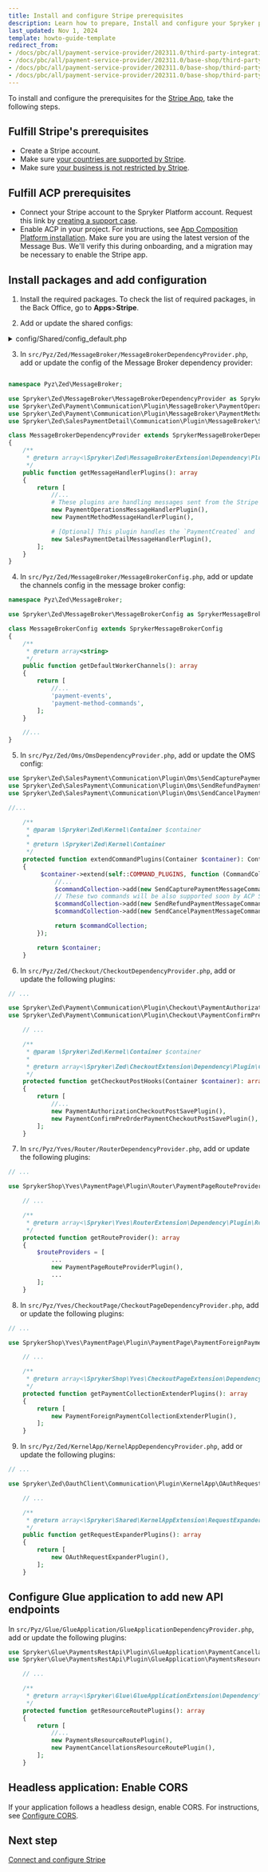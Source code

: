```yaml
---
title: Install and configure Stripe prerequisites
description: Learn how to prepare, Install and configure your Spryker projects for Stripe using the App Composition Platform.
last_updated: Nov 1, 2024
template: howto-guide-template
redirect_from:
- /docs/pbc/all/payment-service-provider/202311.0/third-party-integrations/stripe/install-stripe.html
- /docs/pbc/all/payment-service-provider/202311.0/base-shop/third-party-integrations/stripe/install-stripe.html
- /docs/pbc/all/payment-service-provider/202311.0/base-shop/third-party-integrations/stripe/integrate-stripe.html
- /docs/pbc/all/payment-service-provider/202311.0/base-shop/third-party-integrations/stripe/sccos-prerequisites-for-the-stripe-app.html
---
```


To install and configure the prerequisites for the [Stripe App](/docs/pbc/all/payment-service-provider/{{page.version}}/base-shop/third-party-integrations/stripe/stripe.html), take the following steps.


## Fulfill Stripe's prerequisites

- Create a Stripe account.
- Make sure [your countries are supported by Stripe](https://stripe.com/global).
- Make sure [your business is not restricted by Stripe](https://stripe.com/legal/restricted-businesses).

## Fulfill ACP prerequisites

- Connect your Stripe account to the Spryker Platform account. Request this link by [creating a support case](https://support.spryker.com/s/).
- Enable ACP in your project. For instructions, see [App Composition Platform installation](/docs/acp/user/app-composition-platform-installation.html). Make sure you are using the latest version of the Message Bus. We'll verify this during onboarding, and a migration may be necessary to enable the Stripe app.

## Install packages and add configuration

1. Install the required packages.
    To check the list of required packages, in the Back Office, go to **Apps**>**Stripe**.

2. Add or update the shared configs:

<details>
  <summary>config/Shared/config_default.php</summary>

  ```php
  //...

  use Generated\Shared\Transfer\PaymentCaptureFailedTransfer;
  use Generated\Shared\Transfer\CapturePaymentTransfer;
  use Generated\Shared\Transfer\PaymentCapturedTransfer;
  use Generated\Shared\Transfer\AddPaymentMethodTransfer;
  use Generated\Shared\Transfer\DeletePaymentMethodTransfer;
  use Generated\Shared\Transfer\PaymentAuthorizationFailedTransfer;
  use Generated\Shared\Transfer\PaymentAuthorizedTransfer;
  use Spryker\Shared\MessageBroker\MessageBrokerConstants;
  use Spryker\Shared\KernelApp\KernelAppConstants;
  use Spryker\Shared\OauthClient\OauthClientConstants;
  use Spryker\Shared\Oms\OmsConstants;
  use Spryker\Shared\Payment\PaymentConstants;
  use Spryker\Shared\Sales\SalesConstants;
  use Spryker\Zed\MessageBrokerAws\MessageBrokerAwsConfig;
  use Spryker\Zed\Oms\OmsConfig;
  use Spryker\Zed\Payment\PaymentConfig;

  //...
  $config[PaymentConstants::TENANT_IDENTIFIER] = getenv('SPRYKER_TENANT_IDENTIFIER') ?: '';
  $config[KernelAppConstants::TENANT_IDENTIFIER] = getenv('SPRYKER_TENANT_IDENTIFIER') ?: '';

  $config[OauthClientConstants::OAUTH_PROVIDER_NAME_FOR_ACP] = OauthAuth0Config::PROVIDER_NAME;
  $config[OauthClientConstants::OAUTH_GRANT_TYPE_FOR_ACP] = OauthAuth0Config::GRANT_TYPE_CLIENT_CREDENTIALS;
  $config[OauthClientConstants::OAUTH_OPTION_AUDIENCE_FOR_ACP] = 'aop-app'

  $config[OmsConstants::PROCESS_LOCATION] = [
      //...
      OmsConfig::DEFAULT_PROCESS_LOCATION,
      APPLICATION_ROOT_DIR . '/vendor/spryker/sales-payment/config/Zed/Oms', # this line must be added if you use unmodified ForeignPaymentStateMachine01.xml
  ];
  $config[OmsConstants::ACTIVE_PROCESSES] = [
      //...
      'ForeignPaymentB2CStateMachine01', # this line must be added or add your modified version of this OMS
  ];
  $config[SalesConstants::PAYMENT_METHOD_STATEMACHINE_MAPPING] = [
      //...
      PaymentConfig::PAYMENT_FOREIGN_PROVIDER => 'ForeignPaymentB2CStateMachine01', # this line must be added or add your modified version of this OMS
  ];

  $config[MessageBrokerConstants::MESSAGE_TO_CHANNEL_MAP] = [
      //...
      AddPaymentMethodTransfer::class => 'payment-method-commands',
      UpdatePaymentMethodTransfer::class => 'payment-method-commands'
      DeletePaymentMethodTransfer::class => 'payment-method-commands',
      CancelPaymentTransfer::class => 'payment-commands',
      CapturePaymentTransfer::class => 'payment-commands',
      RefundPaymentTransfer::class => 'payment-commands',
      PaymentAuthorizedTransfer::class => 'payment-events',
      PaymentAuthorizationFailedTransfer::class => 'payment-events',
      PaymentCapturedTransfer::class => 'payment-events',
      PaymentCaptureFailedTransfer::class => 'payment-events',
      PaymentRefundedTransfer::class => 'payment-events',
      PaymentRefundFailedTransfer::class => 'payment-events',
      PaymentCanceledTransfer::class => 'payment-events',
      PaymentCancellationFailedTransfer::class => 'payment-events',

      # [Optional] This message can be received from your project when you want to use details of the Stripe App used payment.
      PaymentCreatedTransfer::class => 'payment-events',
      PaymentUpdatedTransfer::class => 'payment-events'
  ];

  $config[MessageBrokerConstants::CHANNEL_TO_RECEIVER_TRANSPORT_MAP] = [
      //...
      'payment-method-commands' => MessageBrokerAwsConfig::HTTP_CHANNEL_TRANSPORT,
      'payment-events' => MessageBrokerAwsConfig::HTTP_CHANNEL_TRANSPORT,
  ];

  $config[MessageBrokerConstants::CHANNEL_TO_SENDER_TRANSPORT_MAP] = [
      //...
      'payment-commands' => MessageBrokerAwsConfig::HTTP_CHANNEL_TRANSPORT,
  ];

  ```

</details>

3. In `src/Pyz/Zed/MessageBroker/MessageBrokerDependencyProvider.php`, add or update the config of the Message Broker dependency provider:

```php

namespace Pyz\Zed\MessageBroker;

use Spryker\Zed\MessageBroker\MessageBrokerDependencyProvider as SprykerMessageBrokerDependencyProvider;
use Spryker\Zed\Payment\Communication\Plugin\MessageBroker\PaymentOperationsMessageHandlerPlugin;
use Spryker\Zed\Payment\Communication\Plugin\MessageBroker\PaymentMethodMessageHandlerPlugin;
use Spryker\Zed\SalesPaymentDetail\Communication\Plugin\MessageBroker\SalesPaymentDetailMessageHandlerPlugin;

class MessageBrokerDependencyProvider extends SprykerMessageBrokerDependencyProvider
{
    /**
     * @return array<\Spryker\Zed\MessageBrokerExtension\Dependency\Plugin\MessageHandlerPluginInterface>
     */
    public function getMessageHandlerPlugins(): array
    {
        return [
            //...
            # These plugins are handling messages sent from the Stripe app to your project.
            new PaymentOperationsMessageHandlerPlugin(),
            new PaymentMethodMessageHandlerPlugin(),

            # [Optional] This plugin handles the `PaymentCreated` and `PaymentUpdated` messages sent from the Stripe App.
            new SalesPaymentDetailMessageHandlerPlugin(),
        ];
    }
}

```

4. In `src/Pyz/Zed/MessageBroker/MessageBrokerConfig.php`, add or update the channels config in the message broker config:

```php
namespace Pyz\Zed\MessageBroker;

use Spryker\Zed\MessageBroker\MessageBrokerConfig as SprykerMessageBrokerConfig;

class MessageBrokerConfig extends SprykerMessageBrokerConfig
{
    /**
     * @return array<string>
     */
    public function getDefaultWorkerChannels(): array
    {
        return [
            //...
            'payment-events',
            'payment-method-commands',
        ];
    }

    //...
}
```

5. In `src/Pyz/Zed/Oms/OmsDependencyProvider.php`, add or update the OMS config:


```php
use Spryker\Zed\SalesPayment\Communication\Plugin\Oms\SendCapturePaymentMessageCommandPlugin;
use Spryker\Zed\SalesPayment\Communication\Plugin\Oms\SendRefundPaymentMessageCommandPlugin;
use Spryker\Zed\SalesPayment\Communication\Plugin\Oms\SendCancelPaymentMessageCommandPlugin;

//...

    /**
     * @param \Spryker\Zed\Kernel\Container $container
     *
     * @return \Spryker\Zed\Kernel\Container
     */
    protected function extendCommandPlugins(Container $container): Container
    {
         $container->extend(self::COMMAND_PLUGINS, function (CommandCollectionInterface $commandCollection) {
             //...
             $commandCollection->add(new SendCapturePaymentMessageCommandPlugin(), 'Payment/Capture');
             // These two commands will be also supported soon by ACP Stripe app.
             $commandCollection->add(new SendRefundPaymentMessageCommandPlugin(), 'Payment/Refund');
             $commandCollection->add(new SendCancelPaymentMessageCommandPlugin(), 'Payment/Cancel');

             return $commandCollection;
        });

        return $container;
    }

```

6. In `src/Pyz/Zed/Checkout/CheckoutDependencyProvider.php`, add or update the following plugins:


```php
// ...

use Spryker\Zed\Payment\Communication\Plugin\Checkout\PaymentAuthorizationCheckoutPostSavePlugin;
use Spryker\Zed\Payment\Communication\Plugin\Checkout\PaymentConfirmPreOrderPaymentCheckoutPostSavePlugin;

    // ...

    /**
     * @param \Spryker\Zed\Kernel\Container $container
     *
     * @return array<\Spryker\Zed\CheckoutExtension\Dependency\Plugin\CheckoutPostSaveInterface>
     */
    protected function getCheckoutPostHooks(Container $container): array
    {
        return [
            //...
            new PaymentAuthorizationCheckoutPostSavePlugin(),
            new PaymentConfirmPreOrderPaymentCheckoutPostSavePlugin(),
        ];
    }

```

7. In `src/Pyz/Yves/Router/RouterDependencyProvider.php`, add or update the following plugins:


```php
// ...

use SprykerShop\Yves\PaymentPage\Plugin\Router\PaymentPageRouteProviderPlugin;

    // ...

    /**
     * @return array<\Spryker\Yves\RouterExtension\Dependency\Plugin\RouteProviderPluginInterface>
     */
    protected function getRouteProvider(): array
    {
        $routeProviders = [
            ...
            new PaymentPageRouteProviderPlugin(),
            ...
        ];
    }

```

8. In `src/Pyz/Yves/CheckoutPage/CheckoutPageDependencyProvider.php`, add or update the following plugins:


```php
// ...

use SprykerShop\Yves\PaymentPage\Plugin\PaymentPage\PaymentForeignPaymentCollectionExtenderPlugin;

    // ...

    /**
     * @return array<\SprykerShop\Yves\CheckoutPageExtension\Dependency\Plugin\PaymentCollectionExtenderPluginInterface>
     */
    protected function getPaymentCollectionExtenderPlugins(): array
    {
        return [
            new PaymentForeignPaymentCollectionExtenderPlugin(),
        ];
    }

```

9. In `src/Pyz/Zed/KernelApp/KernelAppDependencyProvider.php`, add or update the following plugins:


```php
// ...

use Spryker\Zed\OauthClient\Communication\Plugin\KernelApp\OAuthRequestExpanderPlugin;

    // ...

    /**
     * @return array<\Spryker\Shared\KernelAppExtension\RequestExpanderPluginInterface>
     */
    public function getRequestExpanderPlugins(): array
    {
        return [
            new OAuthRequestExpanderPlugin(),
        ];
    }

```

## Configure Glue application to add new API endpoints

In `src/Pyz/Glue/GlueApplication/GlueApplicationDependencyProvider.php`, add or update the following plugins:

```php
use Spryker\Glue\PaymentsRestApi\Plugin\GlueApplication\PaymentCancellationsResourceRoutePlugin;
use Spryker\Glue\PaymentsRestApi\Plugin\GlueApplication\PaymentsResourceRoutePlugin;

    // ...

    /**
     * @return array<\Spryker\Glue\GlueApplicationExtension\Dependency\Plugin\ResourceRoutePluginInterface>
     */
    protected function getResourceRoutePlugins(): array
    {
        return [
            //...
            new PaymentsResourceRoutePlugin(),
            new PaymentCancellationsResourceRoutePlugin(),
        ];
    }

```

## Headless application: Enable CORS

If your application follows a headless design, enable CORS. For instructions, see [Configure CORS](/docs/pbc/all/miscellaneous/202404.0/install-and-upgrade/install-glue-api/install-the-spryker-core-glue-api.html#configure-cors).


## Next step

[Connect and configure Stripe](/docs/pbc/all/payment-service-provider/{{page.version}}/base-shop/third-party-integrations/stripe/connect-and-configure-stripe.html)
